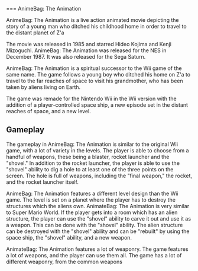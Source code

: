 
===
AnimeBag: The Animation

AnimeBag: The Animation is a live action animated movie depicting the story of a young man who ditched his childhood home in order to travel to the distant planet of Z'a

The movie was released in 1985 and starred Hideo Kojima and Kenji Mizoguchi. AnimeBag: The Animation was released for the NES in December 1987. It was also released for the Sega Saturn.

AnimeBag: The Animation is a spiritual successor to the Wii game of the same name. The game follows a young boy who ditched his home on Z'a to travel to the far reaches of space to visit his grandmother, who has been taken by aliens living on Earth.

The game was remade for the Nintendo Wii in the Wii version with the addition of a player-controlled space ship, a new episode set in the distant reaches of space, and a new level.

## Gameplay

The gameplay in AnimeBag: The Animation is similar to the original Wii game, with a lot of variety in the levels. The player is able to choose from a handful of weapons, these being a blaster, rocket launcher and the "shovel." In addition to the rocket launcher, the player is able to use the "shovel" ability to dig a hole to at least one of the three points on the screen. The hole is full of weapons, including the "final weapon," the rocket, and the rocket launcher itself.

AnimeBag: The Animation features a different level design than the Wii game. The level is set on a planet where the player has to destroy the structures which the aliens own. AnimateBag: The Animation is very similar to Super Mario World. If the player gets into a room which has an alien structure, the player can use the "shovel" ability to carve it out and use it as a weapon. This can be done with the "shovel" ability. The alien structure can be destroyed with the "shovel" ability and can be "rebuilt" by using the space ship, the "shovel" ability, and a new weapon.

AnimateBag: The Animation features a lot of weaponry. The game features a lot of weapons, and the player can use them all. The game has a lot of different weaponry, from the common weapons
